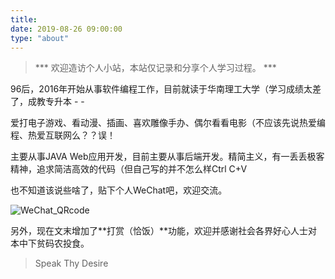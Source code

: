 ```yaml
---
title: 
date: 2019-08-26 09:00:00
type: "about"
---
```


> *** 欢迎造访个人小站，本站仅记录和分享个人学习过程。 ***

96后，2016年开始从事软件编程工作，目前就读于华南理工大学（学习成绩太差了，成教专升本 - -

爱打电子游戏、看动漫、插画、喜欢雕像手办、偶尔看看电影（不应该先说热爱编程、热爱互联网么？？误！

主要从事JAVA Web应用开发，目前主要从事后端开发。精简主义，有一丢丢极客精神，追求简洁高效的代码（但自己写的并不怎么样Ctrl C+V

也不知道该说些啥了，贴下个人WeChat吧，欢迎交流。

![WeChat_QRcode](/image/QRcode/wechat_qrcode.jpg)

另外，现在文末增加了**打赏（恰饭）**功能，欢迎并感谢社会各界好心人士对本中下贫码农投食。

> Speak Thy Desire
